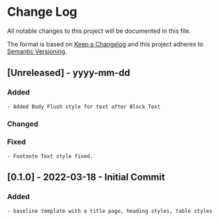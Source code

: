 
# Change Log
All notable changes to this project will be documented in this file.
 
The format is based on [Keep a Changelog](http://keepachangelog.com/)
and this project adheres to [Semantic Versioning](http://semver.org/).
 
## [Unreleased] - yyyy-mm-dd

### Added
    - Added Body Flush style for text after Block Text

### Changed
 
### Fixed
    - Footnote Text style fixed.
 
 
## [0.1.0] - 2022-03-18 - Initial Commit

### Added
    - baseline template with a title page, heading styles, table styles
 